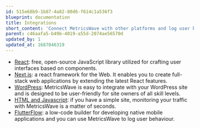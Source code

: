 ```yaml
---
id: 515e68b9-1b87-4a82-80d6-f614c1a536f3
blueprint: documentation
title: Integrations
short_content: 'Connect MetricsWave with other platforms and log user behaviour and traffic.'
parent: c46aafa5-b49b-4019-a55d-2074ae56570d
updated_by: 1
updated_at: 1687846319
---
```

- [React](/documentation/integrations/react): free, open-source JavaScript library utilized for crafting user interfaces
  based on components.
- [Next.js](/documentation/integrations/next-js): a react framework for the Web. It enables you to create full-stack web
  applications by extending the latest React features.
- [WordPress](/documentation/integrations/wordpress): MetricsWave is easy to integrate with your WordPress site and is designed to be user-friendly for site owners of all skill levels.
- [HTML and Javascript](/documentation/integrations/html-and-javascript): if you have a simple site, monitoring your traffic with MetricsWave is a matter of seconds.
- [FlutterFlow](/documentation/integrations/flutterflow): a low-code builder for developing native mobile applications
  and you can use MetricsWave to log user behaviour.
